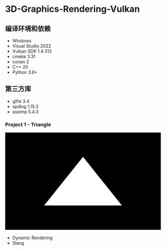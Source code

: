 # 3D-Graphics-Rendering-Vulkan

## 编译环境和依赖
* Windows
* Visual Studio 2022
* Vulkan SDK 1.4.313
* cmake 3.31
* conan 2
* C++ 20
* Python 3.6+

## 第三方库
* glfw 3.4
* spdlog 1.15.3
* assimp 5.4.3

### Project 1 - Triangle
![](https://github.com/jgw2000/3D-Graphics-Rendering-Vulkan/blob/main/project1/triangle.png)

* Dynamic Rendering
* Slang